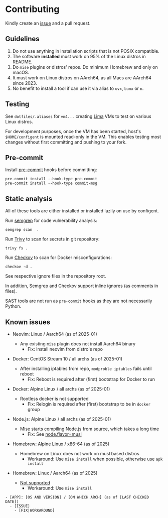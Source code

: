 # Contributing

Kindly create an [issue](https://github.com/raas-dev/configent/issues) and
a pull request.

## Guidelines

1. Do not use anything in installation scripts that is not POSIX compatible.
3. The software **installed** must work on 95% of the Linux distros in README.
3. Do `mise` plugins or distros' repos. Do minimum Homebrew and only on macOS.
4. It must work on Linux distros on AArch64, as all Macs are AArch64 since 2023.
5. No benefit to install a tool if can use it via alias to `uvx`, `bunx` or `n`.

## Testing

See `dotfiles/.aliases` for `vm4...` creating
[Lima](https://github.com/lima-vm/lima) VMs to test on various Linux distros.

For development purposes, once the VM has been started, host's `$HOME/configent`
is mounted read-only in the VM. This enables testing most changes without first
committing and pushing to your fork.

## Pre-commit

Install [pre-commit](https://pre-commit.com/) hooks before committing:

    pre-commit install --hook-type pre-commit
    pre-commit install --hook-type commit-msg

## Static analysis

All of these tools are either installed or installed lazily on use by configent.

Run [semgrep](https://semgrep.dev/) for code vulnerability analysis:

    semgrep scan  .

Run [Trivy](https://trivy.dev/latest/) to scan for secrets in git repository:

    trivy fs .

Run [Checkov](https://www.checkov.io/) to scan for Docker misconfigurations:

    checkov -d .

See respective ignore files in the repository root.

In addition, Semgrep and Checkov support inline ignores (as comments in files).

SAST tools are not run as `pre-commit` hooks as they are not necessarily Python.

## Known issues

- Neovim: Linux / Aarch64 (as of 2025-01)
  - Any existing `mise` plugin does not install Aarch64 binary
    - Fix: Install neovim from distro's repo

- Docker: CentOS Stream 10 / all archs (as of 2025-01)
  - After installing iptables from repo, `modproble iptables` fails until reboot
    - Fix: Reboot is required after (first) bootstrap for Docker to run

- Docker: Alpine Linux / all archs (as of 2025-01)
  - Rootless docker is not supported
    - Fix: Relogin is required after (first) bootstrap to be in `docker` group

- Node.js: Alpine Linux / all archs (as of 2025-01)
  - Mise starts compiling Node.js from source, which takes a long time
    - Fix: See [node.flavor=musl](https://mise.jdx.dev/lang/node.html#unofficial-builds)

- Homebrew: Alpine Linux / x86-64 (as of 2025)
  - Homebrew on Linux does not work on musl based distros
    - Workaround: Use `mise install` when possible, otherwise use `apk install`

- Homebrew: Linux / Aarch64  (as of 2025)
  - [Not supported](https://docs.brew.sh/Homebrew-on-Linux#arm-unsupported)
    - Workaround: Use `mise install`

```
- [APP]: [OS AND VERSION] / [ON WHICH ARCH] (as of [LAST CHECKED DATE])
  - [ISSUE]
    - [FIX|WORKAROUND]
```
